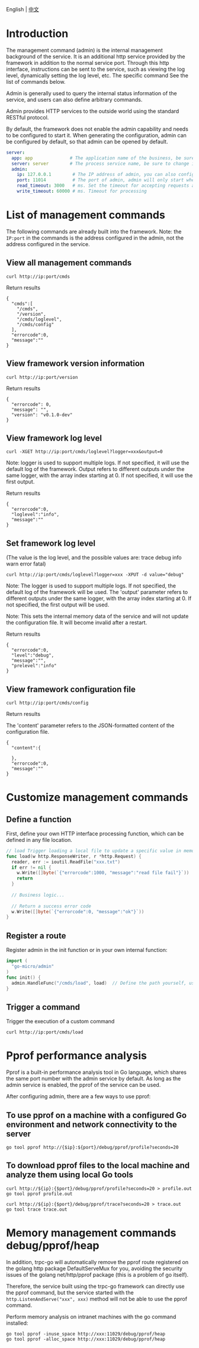 English | [中文](README.zh_CN.md)

# Introduction

The management command (admin) is the internal management background of the service. It is an additional http service provided by the framework in addition to the normal service port. Through this http interface, instructions can be sent to the service, such as viewing the log level, dynamically setting the log level, etc. The specific command See the list of commands below.

Admin is generally used to query the internal status information of the service, and users can also define arbitrary commands.

Admin provides HTTP services to the outside world using the standard RESTful protocol.

By default, the framework does not enable the admin capability and needs to be configured to start it. When generating the configuration, admin can be configured by default, so that admin can be opened by default.
```yaml
server:
  app: app              # The application name of the business, be sure to change it to your own business application name
  server: server        # The process service name, be sure to change it to your own service process name
  admin:  
    ip: 127.0.0.1        # The IP address of admin, you can also configure the network card NIC
    port: 11014          # The port of admin, admin will only start when the IP and port are configured here at the same time
    read_timeout: 3000   # ms. Set the timeout for accepting requests and reading the request information completely to prevent slow clients
    write_timeout: 60000 # ms. Timeout for processing
```

# List of management commands

The following commands are already built into the framework. Note: the `IP:port` in the commands is the address configured in the admin, not the address configured in the service.

## View all management commands

```shell
curl http://ip:port/cmds
```
Return results

```shell
{
  "cmds":[
    "/cmds",
    "/version",
    "/cmds/loglevel",
    "/cmds/config"
  ],
  "errorcode":0,
  "message":""
}
```

## View framework version information

```shell
curl http://ip:port/version
```
Return results

```shell
{
  "errorcode": 0,
  "message": "",
  "version": "v0.1.0-dev"
}
```

## View framework log level

```shell
curl -XGET http://ip:port/cmds/loglevel?logger=xxx&output=0
```
Note: logger is used to support multiple logs. If not specified, it will use the default log of the framework. Output refers to different outputs under the same logger, with the array index starting at 0. If not specified, it will use the first output.

Return results

```shell
{
  "errorcode":0,
  "loglevel":"info",
  "message":""
}
```

## Set framework log level

(The value is the log level, and the possible values are: trace debug info warn error fatal)

```shell
curl http://ip:port/cmds/loglevel?logger=xxx -XPUT -d value="debug"
```
Note: The logger is used to support multiple logs. If not specified, the default log of the framework will be used. The 'output' parameter refers to different outputs under the same logger, with the array index starting at 0. If not specified, the first output will be used.

Note: This sets the internal memory data of the service and will not update the configuration file. It will become invalid after a restart.

Return results

```shell
{
  "errorcode":0,
  "level":"debug",
  "message":"",
  "prelevel":"info"
}
```

## View framework configuration file

```shell
curl http://ip:port/cmds/config
```
Return results

The 'content' parameter refers to the JSON-formatted content of the configuration file.

```shell
{
  "content":{

  },
  "errorcode":0,
  "message":""
}
```

# Customize management commands

## Define a function

First, define your own HTTP interface processing function, which can be defined in any file location.

```go
// load Trigger loading a local file to update a specific value in memory
func load(w http.ResponseWriter, r *http.Request) {
  reader, err := ioutil.ReadFile("xxx.txt")
  if err != nil {
    w.Write([]byte(`{"errorcode":1000, "message":"read file fail"}`))  // Define error codes and error messages by yourself
    return
  }
  
  // Business logic...
  
  // Return a success error code
  w.Write([]byte(`{"errorcode":0, "message":"ok"}`))
}
```

## Register a route

Register admin in the init function or in your own internal function:

```go
import (
  "go-micro/admin"
)
func init() {
  admin.HandleFunc("/cmds/load", load)  // Define the path yourself, usually under /cmds. Be careful not to duplicate, otherwise they will overwrite each other.
}
```

## Trigger a command

Trigger the execution of a custom command

```shell
curl http://ip:port/cmds/load
```

# Pprof performance analysis

Pprof is a built-in performance analysis tool in Go language, which shares the same port number with the admin service by default. As long as the admin service is enabled, the pprof of the service can be used.

After configuring admin, there are a few ways to use pprof:

## To use pprof on a machine with a configured Go environment and network connectivity to the server

```shell
go tool pprof http://{$ip}:${port}/debug/pprof/profile?seconds=20
```

## To download pprof files to the local machine and analyze them using local Go tools

```shell
curl http://${ip}:{$port}/debug/pprof/profile?seconds=20 > profile.out
go tool pprof profile.out

curl http://${ip}:{$port}/debug/pprof/trace?seconds=20 > trace.out
go tool trace trace.out
```

# Memory management commands debug/pprof/heap

In addition, trpc-go will automatically remove the pprof route registered on the golang http package DefaultServeMux for you, avoiding the security issues of the golang net/http/pprof package (this is a problem of go itself).

Therefore, the service built using the trpc-go framework can directly use the pprof command, but the service started with the `http.ListenAndServe("xxx", xxx)` method will not be able to use the pprof command.

Perform memory analysis on intranet machines with the go command installed:

```shell
go tool pprof -inuse_space http://xxx:11029/debug/pprof/heap
go tool pprof -alloc_space http://xxx:11029/debug/pprof/heap
```
